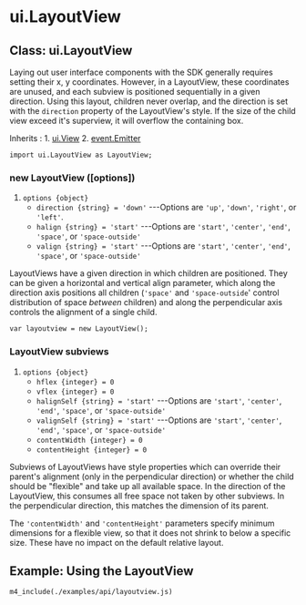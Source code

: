 # ui.LayoutView

## Class: ui.LayoutView

Laying out user interface components with the SDK generally
requires setting their x, y coordinates. However, in a
LayoutView, these coordinates are unused, and each subview
is positioned sequentially in a given direction. Using this
layout, children never overlap, and the direction is set with
the `direction` property of the LayoutView's style. If the
size of the child view exceed it's superview, it will
overflow the containing box.

Inherits
:    1. [ui.View](./ui-view.html)
     2. [event.Emitter](./event.html#class-event.emitter)

~~~
import ui.LayoutView as LayoutView;
~~~

### new LayoutView ([options])
1. `options {object}`
	* `direction {string} = 'down'` ---Options are `'up'`, `'down'`, `'right'`, or `'left'`.
	* `halign {string} = 'start'` ---Options are `'start'`, `'center'`, `'end'`, `'space'`, or `'space-outside'`
	* `valign {string} = 'start'` ---Options are `'start'`, `'center'`, `'end'`, `'space'`, or `'space-outside'`

LayoutViews have a given direction in which children are positioned. They can be given a horizontal and vertical
align parameter, which along the direction axis positions all children (`'space'` and `'space-outside`' control 
distribution of space *between* children) and along the perpendicular axis controls the alignment of a single child.

~~~
var layoutview = new LayoutView();
~~~

### LayoutView subviews
1. `options {object}`
	* `hflex {integer} = 0`
	* `vflex {integer} = 0`
	* `halignSelf {string} = 'start'` ---Options are `'start'`, `'center'`, `'end'`, `'space'`, or `'space-outside'`
	* `valignSelf {string} = 'start'` ---Options are `'start'`, `'center'`, `'end'`, `'space'`, or `'space-outside'`
	* `contentWidth {integer} = 0`
	* `contentHeight {integer} = 0`

Subviews of LayoutViews have style properties which can override their parent's alignment (only in the perpendicular
direction) or whether the child should be "flexible" and take up all available space. In the direction of the LayoutView,
this consumes all free space not taken by other subviews. In the perpendicular direction, this matches the dimension
of its parent.

The `'contentWidth'` and `'contentHeight'` parameters specify minimum dimensions for a flexible view, so that it does
not shrink to below a specific size. These have no impact on the default relative layout.

## Example: Using the LayoutView

~~~
m4_include(./examples/api/layoutview.js)
~~~
